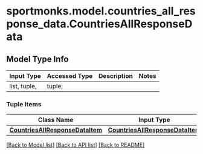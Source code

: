 # sportmonks.model.countries_all_response_data.CountriesAllResponseData

## Model Type Info
Input Type | Accessed Type | Description | Notes
------------ | ------------- | ------------- | -------------
list, tuple,  | tuple,  |  | 

### Tuple Items
Class Name | Input Type | Accessed Type | Description | Notes
------------- | ------------- | ------------- | ------------- | -------------
[**CountriesAllResponseDataItem**](CountriesAllResponseDataItem.md) | [**CountriesAllResponseDataItem**](CountriesAllResponseDataItem.md) | [**CountriesAllResponseDataItem**](CountriesAllResponseDataItem.md) |  | 

[[Back to Model list]](../../README.md#documentation-for-models) [[Back to API list]](../../README.md#documentation-for-api-endpoints) [[Back to README]](../../README.md)

